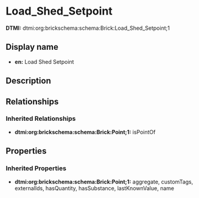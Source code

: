 # Load_Shed_Setpoint
**DTMI:** dtmi:org:brickschema:schema:Brick:Load_Shed_Setpoint;1
## Display name
- **en:** Load Shed Setpoint
## Description
## Relationships
### Inherited Relationships
* **dtmi:org:brickschema:schema:Brick:Point;1:** isPointOf
## Properties
### Inherited Properties
* **dtmi:org:brickschema:schema:Brick:Point;1:** aggregate, customTags, externalIds, hasQuantity, hasSubstance, lastKnownValue, name
